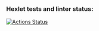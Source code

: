 ### Hexlet tests and linter status:
[![Actions Status](https://github.com/kirillnev/qa-auto-engineer-javascript-project-87/actions/workflows/hexlet-check.yml/badge.svg)](https://github.com/kirillnev/qa-auto-engineer-javascript-project-87/actions)